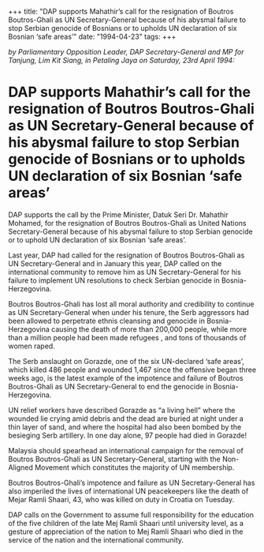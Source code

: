 +++ 
title: "DAP supports Mahathir’s call for the resignation of Boutros Boutros-Ghali as UN Secretary-General because of his abysmal failure to stop Serbian genocide of Bosnians or to upholds UN declaration of six Bosnian ‘safe areas’"
date: "1994-04-23"
tags:
+++

_by Parliamentary Opposition Leader, DAP Secretary-General and MP for Tanjung, Lim Kit Siang, in Petaling Jaya on Saturday, 23rd April 1994:_

# DAP supports Mahathir’s call for the resignation of Boutros Boutros-Ghali as UN Secretary-General because of his abysmal failure to stop Serbian genocide of Bosnians or to upholds UN declaration of six Bosnian ‘safe areas’ 

DAP supports the call by the Prime Minister, Datuk Seri Dr. Mahathir Mohamed, for the resignation of Boutros Boutros-Ghali as United Nations Secretary-General because of his abysmal failure to stop Serbian genocide or to uphold UN declaration of six Bosnian ‘safe areas’.</u>

Last year, DAP had called for the resignation of Boutros Boutros-Ghali as UN Secretary-General and in January this year, DAP called on the international community to remove him as UN Secretary-General for his failure to implement UN resolutions to check Serbian genocide in Bosnia-Herzegovina.

Boutros Boutros-Ghali has lost all moral authority and credibility to continue as UN Secretary-General when under his tenure, the Serb aggressors had been allowed to perpetrate ethnis cleansing and genocide in Bosnia-Herzegovina causing the death of more than 200,000 people, while more than a million people had been made refugees , and tons of thousands of women raped.

The Serb anslaught on Gorazde, one of the six UN-declared ‘safe areas’, which killed 486 people and wounded 1,467 since the offensive began three weeks ago, is the latest example of the impotence and failure of Boutros Boutros-Ghali as UN Secretary-General to end the genocide in Bosnia-Herzegovina.

UN relief workers have described Gorazde as “a living hell” where the wounded lie crying amid debris and the dead are buried at night under a thin layer of sand, and where the hospital had also been bombed by the besieging Serb artillery. In one day alone, 97 people had died in Gorazde!

Malaysia should spearhead an international campaign for the removal of Boutros Boutros-Ghali as UN Secretary-General, starting with the Non-Aligned Movement which constitutes the majority of UN membership.

Boutros Boutros-Ghali’s impotence and failure as UN Secretary-General has also imperiled the lives of international UN peacekeepers like the death of Mejar Ramli Shaari, 43, who was killed on duty in Croatia on Tuesday.

DAP calls on the Government to assume full responsibility for the education of the five children of the late Mej Ramli Shaari until university level, as a gesture of appreciation of the nation to Mej Ramli Shaari who died in the service of the nation and the international community.   
 
